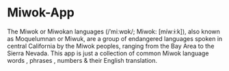 # Miwok-App
The Miwok or Miwokan languages (/ˈmiːwɒk/; Miwok: [míwːɨːk]), also known as Moquelumnan or Miwuk, are a group of endangered languages spoken in central California by the Miwok peoples, ranging from the Bay Area to the Sierra Nevada. This app is just a collection of common Miwok language words , phrases , numbers &amp; their English translation. 
